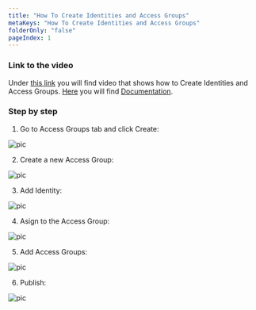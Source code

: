 ```yaml
---
title: "How To Create Identities and Access Groups"
metaKeys: "How To Create Identities and Access Groups"
folderOnly: "false"
pageIndex: 1
---
```



### Link to the video

Under [this link](https://profitbasedocs.blob.core.windows.net/videos/Identities%20and%20Access%20Groups.mp4) you will find video that shows how to Create Identities and Access Groups. [Here](../identities.md) you will find [Documentation](../identities.md).
<br/>


### Step by step


1. Go to Access Groups tab and click Create:

![pic](https://profitbasedocs.blob.core.windows.net/images/HTiden%20(1).png)

2. Create a new Access Group:

![pic](https://profitbasedocs.blob.core.windows.net/images/HTiden%20(2).png)

3. Add Identity:

![pic](https://profitbasedocs.blob.core.windows.net/images/HTiden%20(3).png)

4. Asign to the Access Group:

![pic](https://profitbasedocs.blob.core.windows.net/images/HTiden%20(4).png)

5. Add Access Groups:

![pic](https://profitbasedocs.blob.core.windows.net/images/HTiden%20(5).png)

6. Publish:

![pic](https://profitbasedocs.blob.core.windows.net/images/HTiden%20(6).png)
